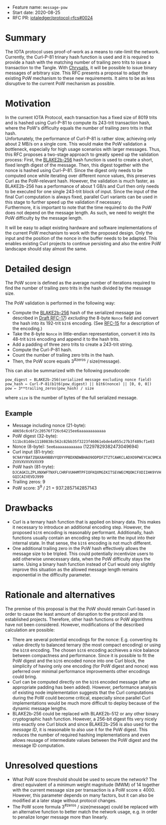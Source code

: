 + Feature name: `message-pow`
+ Start date: 2020-08-25
+ RFC PR: [iotaledger/protocol-rfcs#0024](https://github.com/iotaledger/protocol-rfcs/pull/0024)

# Summary

The IOTA protocol uses proof-of-work as a means to rate-limit the network. Currently, the Curl-P-81 trinary hash function is used and it is required to provide a hash with the matching number of trailing zero trits to issue a transaction to the Tangle. With [Chrysalis](https://roadmap.iota.org/chrysalis), it will be possible to issue binary messages of arbitrary size. This RFC presents a proposal to adapt the existing PoW mechanism to these new requirements. It aims to be as less disruptive to the current PoW mechanism as possible.

# Motivation

In the current IOTA Protocol, each transaction has a fixed size of 8019 trits and is hashed using Curl-P-81 to compute its 243-trit transaction hash, where the PoW's difficulty equals the number of trailing zero trits in that hash.<br>
Unfortunately, the performance of Curl-P-81 is rather slow, achieving only about 2 MB/s on a single core. This would make the PoW validation a bottleneck, especially for high usage scenarios with larger messages. Thus, this RFC proposes a two-stage approach to greatly speed up the validation process: First, the [BLAKE2b-256](https://tools.ietf.org/html/rfc7693) hash function is used to create a short, fixed length digest of the message. Then, this digest together with the nonce is hashed using Curl-P-81. Since the digest only needs to be computed once while iterating over different nonce values, this preserves Curl as the PoW-relevant hash. However, the validation is much faster, as BLAKE2b-256 has a performance of about 1 GB/s and Curl then only needs to be executed for one single 243-trit block of input. Since the input of the final Curl computation is always fixed, parallel Curl variants can be used in this stage to further speed up the validation if necessary.<br>
Furthermore, it is important to note that the time required to do the PoW does not depend on the message length. As such, we need to weight the PoW difficulty by the message length.

It will be easy to adapt existing hardware and software implementations of the current PoW mechanism to work with the proposed design. Only the input and the position of the nonce in the buffer needs to be adapted. This enables existing Curl projects to continue persisting and also the entire PoW landscape should stay almost the same.

# Detailed design

The PoW score is defined as the average number of iterations required to find the number of trailing zero trits in the hash divided by the message size.

The PoW validation is performed in the following way:
 - Compute the [BLAKE2b-256](https://tools.ietf.org/html/rfc7693) hash of the serialized message (as described in [Draft RFC-17](https://github.com/GalRogozinski/protocol-rfcs/blob/message/text/0017-message/0017-message.md)) *excluding* the 8-byte `Nonce` field and convert the hash into its 192-trit `b1t6` encoding. (See [RFC-15](https://iotaledger.github.io/protocol-rfcs/0015-binary-to-ternary-encoding/0015-binary-to-ternary-encoding.html) for a description of the encoding.)
 - Take the 8-byte `Nonce` in little-endian representation, convert it into its 48-trit `b1t6` encoding and append it to the hash trits.
 - Add a padding of three zero trits to create a 243-trit string.
 - Compute the Curl-P-81 hash.
 - Count the number of trailing zero trits in the hash.
 - Then, the PoW score equals 3<sup>#zeros</sup> / size(message).

This can also be summarized with the following pseudocode:
```
pow_digest ← BLAKE2b-256(serialized message excluding nonce field)
pow_hash ← Curl-P-81(b1t6(pow_digest) || b1t6(nonce) || [0, 0, 0])
pow ← 3**trailing_zeros(pow_hash) / size
```
where `size` is the number of bytes of the full serialized message.

## Example

- Message including nonce (21-byte): `48656c6c6f2c20576f726c64215ee6aaaaaaaaaaaa`
- PoW digest (32-byte): `511bc81dde11180838c562c82bb35f3223f46061ebde4a955c27b3f489cf1e03`
- Nonce (8-byte): `5ee6aaaaaaaaaaaa` (12297829382473049694)
- Curl input (81-tryte): `9C9AYYBATZQAXAH9BBVYQDYYPBDXNDWBHAO9ODPDFZTZTCAWKCLADXO9PWEYCAC9MCAZVXVXVXVXVXVX9`
- PoW hash (81-tryte): `DJCAGKILZPLXNXWFTNXFLCHRFVUHHMTPFIOFKQXMGIKITSEVWECMQOKCFXDIIHK9YVHGQICAIVEVDJ999`
- Trailing zeros: 9
- PoW score: 3<sup>9</sup> / 21 = 937.2857142857143

# Drawbacks

- Curl is a ternary hash function that is applied on binary data. This makes it necessary to introduce an additional encoding step. However, the proposed `b1t6` encoding is reasonably performant. Additionally, hash functions usually contain an encoding step to write the input into their internal state. In that sense, the `b1t6` encoding is not much different.
- One additional trailing zero in the PoW hash effectively allows the message size to be tripled. This could potentially incentivize users to add otherwise unnecessary data, when the PoW difficulty stays the same. Using a binary hash function instead of Curl would only slightly improve this situation as the allowed message length remains exponential in the difficulty parameter.

# Rationale and alternatives

The premise of this proposal is that the PoW should remain Curl-based in order to cause the least amount of disruption to the protocol and its established projects. Therefore, other hash functions or PoW algorithms have not been considered. However, modifications of the described calculation are possible:
- There are several potential encodings for the nonce: E.g. converting its value directly to balanced ternary (the most compact encoding) or using the `b1t8` encoding. The chosen `b1t6` encoding acchieves a nice balance between compactness and performance. Since it is possible to fit the PoW digest and the `b1t6` encoded nonce into one Curl block, the simplicity of having only one encoding (for PoW digest and nonce) was peferred over minimal performance improvements other encodings could bring.
- Curl can be computed directly on the `b1t6` encoded message (after an appropriate padding has been added). However, performance analysis of existing node implementation suggests that the Curl computations during the PoW could become critical, especially since parallel Curl implementations would be much more difficult to deploy because of the dynamic message lengths.
- BLAKE2b-256 could be replaced with BLAKE2b-512 or any other binary cryptographic hash function. However, a 256-bit digest fits very nicely into exactly one Curl block and since BLAKE2b-256 is also used for the _message ID_, it is reasonable to also use it for the PoW digest. This reduces the number of required hashing implementations and even allows reusage of intermediate values between the PoW digest and the message ID computation.

# Unresolved questions

- What PoW score threshold should be used to secure the network? The direct equivalent of a minimum weight magnitude (MWM) of 14 together with the current message size per transaction is a PoW score ≥ 4000. However, this parameter depends on many factors, but it can also be modified at a later stage without protocol changes.
- The PoW score formula 3<sup>#zeros</sup> / size(message) could be replaced with an alternative function to better match the network usage, e.g. in order to penalize longer message more than linearly.
